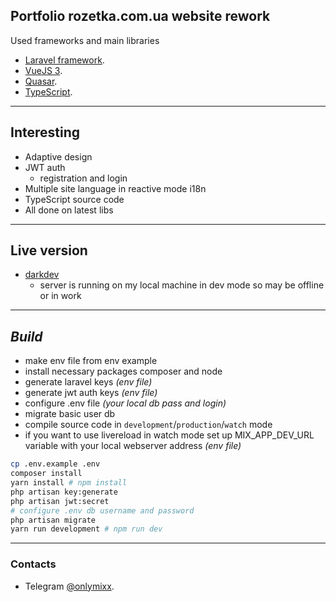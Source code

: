 ## Portfolio rozetka.com.ua website rework
Used frameworks and main libraries
- [Laravel framework](https://laravel.com).
- [VueJS 3](https://v3.vuejs.org/).
- [Quasar](https://quasar.dev/).
- [TypeScript](https://www.typescriptlang.org/).
***
## Interesting
- Adaptive design
- JWT auth
    - registration and login
- Multiple site language in reactive mode i18n
- TypeScript source code
- All done on latest libs
***
## Live version
- [darkdev](http://darkdev.in)
  - server is running on my local machine in dev mode so may be offline or in work
***
## _Build_
- make env file from env example
- install necessary packages composer and node
- generate laravel keys _(env file)_
- generate jwt auth keys _(env file)_
- configure .env file _(your local db pass and login)_
- migrate basic user db
- compile source code in `development`/`production`/`watch` mode
- if you want to use livereload in watch mode set up MIX_APP_DEV_URL variable with your local webserver address _(env file)_

```sh
cp .env.example .env
composer install
yarn install # npm install
php artisan key:generate
php artisan jwt:secret
# configure .env db username and password
php artisan migrate
yarn run development # npm run dev
```
***
### Contacts
- Telegram [@onlymixx](https://t.me/onlymixx).
